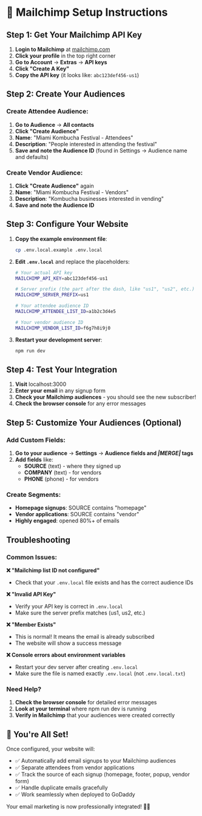 # 🚀 Mailchimp Setup Instructions

## Step 1: Get Your Mailchimp API Key

1. **Login to Mailchimp** at [mailchimp.com](https://mailchimp.com)
2. **Click your profile** in the top right corner
3. **Go to Account** → **Extras** → **API keys**
4. **Click "Create A Key"**
5. **Copy the API key** (it looks like: `abc123def456-us1`)

## Step 2: Create Your Audiences

### Create Attendee Audience:
1. **Go to Audience** → **All contacts**
2. **Click "Create Audience"**
3. **Name**: "Miami Kombucha Festival - Attendees"
4. **Description**: "People interested in attending the festival"
5. **Save and note the Audience ID** (found in Settings → Audience name and defaults)

### Create Vendor Audience:
1. **Click "Create Audience"** again
2. **Name**: "Miami Kombucha Festival - Vendors"
3. **Description**: "Kombucha businesses interested in vending"
4. **Save and note the Audience ID**

## Step 3: Configure Your Website

1. **Copy the example environment file**:
   ```bash
   cp .env.local.example .env.local
   ```

2. **Edit `.env.local`** and replace the placeholders:
   ```bash
   # Your actual API key
   MAILCHIMP_API_KEY=abc123def456-us1
   
   # Server prefix (the part after the dash, like "us1", "us2", etc.)
   MAILCHIMP_SERVER_PREFIX=us1
   
   # Your attendee audience ID
   MAILCHIMP_ATTENDEE_LIST_ID=a1b2c3d4e5
   
   # Your vendor audience ID  
   MAILCHIMP_VENDOR_LIST_ID=f6g7h8i9j0
   ```

3. **Restart your development server**:
   ```bash
   npm run dev
   ```

## Step 4: Test Your Integration

1. **Visit** localhost:3000
2. **Enter your email** in any signup form
3. **Check your Mailchimp audiences** - you should see the new subscriber!
4. **Check the browser console** for any error messages

## Step 5: Customize Your Audiences (Optional)

### Add Custom Fields:
1. **Go to your audience** → **Settings** → **Audience fields and *|MERGE|* tags**
2. **Add fields** like:
   - **SOURCE** (text) - where they signed up
   - **COMPANY** (text) - for vendors
   - **PHONE** (phone) - for vendors

### Create Segments:
- **Homepage signups**: SOURCE contains "homepage"
- **Vendor applications**: SOURCE contains "vendor"
- **Highly engaged**: opened 80%+ of emails

## Troubleshooting

### Common Issues:

**❌ "Mailchimp list ID not configured"**
- Check that your `.env.local` file exists and has the correct audience IDs

**❌ "Invalid API Key"**
- Verify your API key is correct in `.env.local`
- Make sure the server prefix matches (us1, us2, etc.)

**❌ "Member Exists"**
- This is normal! It means the email is already subscribed
- The website will show a success message

**❌ Console errors about environment variables**
- Restart your dev server after creating `.env.local`
- Make sure the file is named exactly `.env.local` (not `.env.local.txt`)

### Need Help?

1. **Check the browser console** for detailed error messages
2. **Look at your terminal** where npm run dev is running
3. **Verify in Mailchimp** that your audiences were created correctly

## 🎉 You're All Set!

Once configured, your website will:
- ✅ Automatically add email signups to your Mailchimp audiences
- ✅ Separate attendees from vendor applications
- ✅ Track the source of each signup (homepage, footer, popup, vendor form)
- ✅ Handle duplicate emails gracefully
- ✅ Work seamlessly when deployed to GoDaddy

Your email marketing is now professionally integrated! 🥤📧
